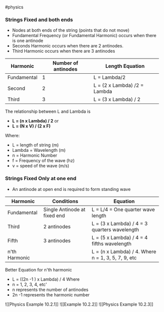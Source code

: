 #physics 
### Strings Fixed and both ends
- Nodes at both ends of the string (points that do not move)
- Fundamental Frequency (or Fundamental Harmonic) occurs when there is one antinode
- Seconds Harmonic occurs when there are 2 antinodes. 
- Third Harmonic occurs when there are 3 antinodes


| Harmonic | Number of antinodes | Length Equation |
| ---- | ---- | ---- |
| Fundamental | 1 | L = Lambda/2 |
| Second | 2 | L = (2 x Lambda) /2 = Lambda |
| Third | 3 | L = (3 x Lambda) / 2 |

The relationship between L and Lambda is 
- **L = (n x Lambda) / 2**
 or 
- **L = (N x V) / (2 x F)**

Where:
- L = length of string (m)
- Lambda = Wavelength (m)
- n = Harmonic Number
- f = Frequency of the wave (hz)
- v = speed of the wave (m/s)



### Strings Fixed Only at one end
- An antinode at open end is required to form standing wave

| Harmonic    | Conditions                   | Equation                                     |
| ----------- | ---------------------------- | -------------------------------------------- |
| Fundamental | Single Antinode at fixed end | L = L/4 = One quarter wave length            |
| Third       | 2 antinodes                  | L = (3 x Lambda) / 4 = 3 quarters wavelength |
| Fifth       | 3 antinodes                             | L = (5 x Lambda) / 4 = 4 fifths wavelength   |
| n'th Harmonic            |                              | L = (n x Lambda) / 4. Where n = 1, 3, 5, 7, 9, etc                                             |
Better Equation for n'th harmonic
- L = ((2n -1 ) x Lambda) / 4
Where
- n = 1, 2, 3, 4, etc'
- n represents the number of antinodes
- 2n -1 represents the harmonic number


![[Physics Example 10.2.1]]
![[Example 10.2.2]]
![[Physics Example 10.2.3]]

